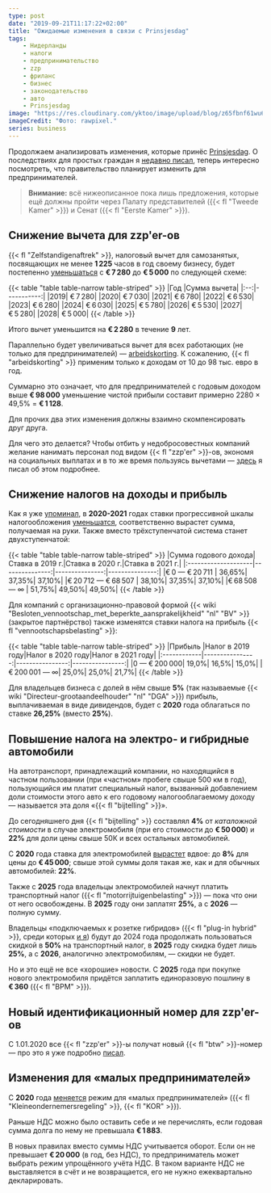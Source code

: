 ```yaml
---
type: post
date: "2019-09-21T11:17:22+02:00"
title: "Ожидаемые изменения в связи с Prinsjesdag"
tags:
    - Нидерланды
    - налоги
    - предпринимательство
    - zzp
    - фриланс
    - бизнес
    - законодательство
    - авто
    - Prinsjesdag
image: "https://res.cloudinary.com/yktoo/image/upload/blog/z65fbnf61wu60521.jpg"
imageCredit: "Фото: rawpixel."
series: business
---
```


Продолжаем анализировать изменения, которые принёс [Prinsjesdag](0382). О последствиях для простых граждан я [недавно писал](0385), теперь интересно посмотреть, что правительство планирует изменить для предпринимателей.

<!--more-->

> **Внимание:** всё нижеописанное пока лишь предложения, которые ещё должны пройти через Палату представителей ({{< fl "Tweede Kamer" >}}) и Сенат ({{< fl "Eerste Kamer" >}}).

## Снижение вычета для zzp'er-ов

{{< fl "Zelfstandigenaftrek" >}}, налоговый вычет для самозанятых, посвящающих не менее **1 225** часов в год своему бизнесу, будет постепенно [уменьшаться](https://www.kvk.nl/advies-en-informatie/prinsjesdag/zelfstandigenaftrek-in-9-jaar-fors-omlaag/) с **€ 7 280** до **€ 5 000** по следующей схеме:

{{< table "table table-narrow table-striped" >}}
|Год |Сумма вычета|
|:--:|-----------:|
|2019|     € 7 280|
|2020|     € 7 030|
|2021|     € 6 780|
|2022|     € 6 530|
|2023|     € 6 280|
|2024|     € 6 030|
|2025|     € 5 780|
|2026|     € 5 530|
|2027|     € 5 280|
|2028|     € 5 000|
{{< /table >}}

Итого вычет уменьшится на **€ 2 280** в течение **9** лет.

Параллельно будет увеличиваться вычет для всех работающих (не только для предпринимателей) — [arbeidskorting](https://ondernemersplein.kvk.nl/extra-verhoging-arbeidskorting/). К сожалению, {{< fl "arbeidskorting" >}} применим только к доходам от 10 до 98 тыс. евро в год.

Суммарно это означает, что для предпринимателей с годовым доходом выше **€ 98 000** уменьшение чистой прибыли составит примерно 2280 × 49,5% = **€ 1 128**.

Для прочих два этих изменения должны взаимно скомпенсировать друг друга.

Для чего это делается? Чтобы отбить у недобросовестных компаний желание нанимать персонал под видом {{< fl "zzp'er" >}}-ов, экономя на социальных выплатах и в то же время пользуясь вычетами — [­здесь](0379) я писал об этом подробнее.

## Снижение налогов на доходы и прибыль

Как я уже [упоминал](0385#снижение-подоходного-налога), в **2020-2021** годах ставки прогрессивной шкалы налогообложения [уменьшатся](https://www.rijksoverheid.nl/onderwerpen/belastingplan/belastingwijzigingen-voor-ons-allemaal/tweeschijvenstelsel-inkomstenbelasting), соответственно вырастет сумма, получаемая на руки. Также вместо трёхступенчатой система станет двухступенчатой:

{{< table "table table-narrow table-striped" >}}
|Сумма годового дохода|Ставка в 2019 г.|Ставка в 2020 г.|Ставка в 2021 г.|
|:--------------------|---------------:|---------------:|---------------:|
|€ 0 — € 20 711       |          36,65%|          37,35%|          37,10%|
|€ 20 712 — € 68 507  |          38,10%|          37,35%|          37,10%|
|€ 68 508 — ∞         |          51,75%|          49,50%|          49,50%|
{{< /table >}}

Для компаний с организационно-правовой формой {{< wiki "Besloten_vennootschap_met_beperkte_aansprakelijkheid" "nl" "BV" >}} (закрытое партнёрство) также изменятся ставки налога на прибыль {{< fl "vennootschapsbelasting" >}}:

{{< table "table table-narrow table-striped" >}}
|Прибыль      |Налог в 2019 году|Налог в 2020 году|Налог в 2021 году|
|:------------|----------------:|----------------:|----------------:|
|0 — € 200 000|            19,0%|            16,5%|            15,0%|
|€ 200 001 — ∞|            25,0%|            25,0%|            21,7%|
{{< /table >}}

Для владельцев бизнеса с долей в нём свыше **5%** (так называемые {{< wiki "Directeur-grootaandeelhouder" "nl" "DGA" >}}) прибыль, выплачиваемая в виде дивидендов, будет с **2020** года облагаться по ставке **26,25%** (вместо **25%**).

## Повышение налога на электро- и гибридные автомобили

На автотранспорт, принадлежащий компании, но находящийся в частном пользовании (при «частном» пробеге свыше 500 км в год), пользующийся им платит специальный налог, вызванный добавлением доли стоимости этого авто к его годовому налогооблагаемому доходу — называется эта доля «{{< fl "bijtelling" >}}».

До сегодняшнего дня {{< fl "bijtelling" >}} составлял **4%** от *каталожной стоимости* в случае электромобиля (при его стоимости до **€ 50 000**) и **22%** для доли цены свыше 50К и всех остальных автомобилей.

С **2020** года ставка для электромобилей [вырастет](https://www.kvk.nl/advies-en-informatie/prinsjesdag/belasting-op-elektrische-auto-omhoog/) вдвое: до **8%** для цены до **€ 45 000**; свыше этой суммы доля такая же, как и для обычных автомобилей: **22%**.

Также с **2025** года владельцы электромобилей начнут платить транспортный налог ({{< fl "motorrijtuigenbelasting" >}}) — пока что они от него освобождены. В **2025** году они заплатят **25%**, а с **2026** — полную сумму.

Владельцы «подключаемых к розетке гибридов» ({{< fl "plug-in hybrid" >}}, среди которых [и я](0329)) будут до 2024 года продолжать пользоваться скидкой в **50%** на транспортный налог, в **2025** году скидка будет лишь **25%**, а с **2026**, аналогично электромобилям, — скидки не будет.

Но и это ещё не все «хорошие» новости. С **2025** года при покупке нового электромобиля придётся заплатить единоразовую пошлину в **€ 360** ({{< fl "BPM" >}}).

## Новый идентификационный номер для zzp'er-ов

С 1.01.2020 все {{< fl "zzp'er" >}}-ы получат новый {{< fl "btw" >}}-номер — про это я уже подробно [писал](0370).

## Изменения для «малых предпринимателей»

С **2020** года [меняется](https://www.kvk.nl/advies-en-informatie/zzp/kleineondernemersregeling-verandert/) режим для «малых предпринимателей» ({{< fl "Kleineondernemers­regeling" >}}, {{< fl "KOR" >}}).

Раньше НДС можно было оставить себе и не перечислять, если годовая сумма долга по нему не превышала **€ 1 883**.

В новых правилах вместо суммы НДС учитывается оборот. Если он не превышает **€ 20 000** (в год, без НДС), то предприниматель может выбрать режим упрощённого учёта НДС. В таком варианте НДС не выставляется в счёт и не возвращается, его не нужно ежеквартально декларировать.
